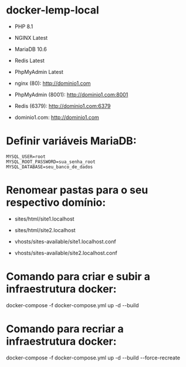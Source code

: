 # docker-lemp-local

- PHP 8.1
- NGINX Latest
- MariaDB 10.6
- Redis Latest
- PhpMyAdmin Latest

- nginx (80): http://dominio1.com
- PhpMyAdmin (8001): http://dominio1.com:8001
- Redis (6379): http://dominio1.com:6379
- dominio1.com: http://dominio1.com

   
# Definir variáveis MariaDB:
    MYSQL_USER=root
    MYSQL_ROOT_PASSWORD=sua_senha_root
    MYSQL_DATABASE=seu_banco_de_dados

# Renomear pastas para o seu respectivo domínio:

- sites/html/site1.localhost
- sites/html/site2.localhost

- vhosts/sites-available/site1.localhost.conf
- vhosts/sites-available/site2.localhost.conf


# Comando para criar e subir a infraestrutura docker:
docker-compose -f docker-compose.yml up -d --build

# Comando para recriar a infraestrutura docker:
docker-compose -f docker-compose.yml up -d --build --force-recreate